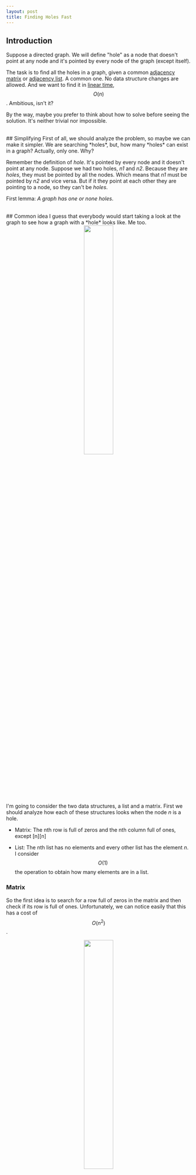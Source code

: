 ```yaml
---
layout: post
title: Finding Holes Fast
---
```

## Introduction
Suppose a directed graph. We will define "hole" as a node that doesn't point at any node and it's pointed by every node of the graph (except itself).

The task is to find all the holes in a graph, given a common <a href="https://en.wikipedia.org/wiki/Adjacency_matrix">adjacency matrix</a> or <a href="https://en.wikipedia.org/wiki/Adjacency_list">adjacency list</a>. A common one. No data structure changes are allowed. And we want to find it in <a href="https://en.wikipedia.org/wiki/Time_complexity">linear time</a>, $$O(n)$$. Ambitious, isn't it?


By the way, maybe you prefer to think about how to solve before seeing the solution. It's neither trivial nor impossible.

<br/>
## Simplifying
First of all, we should analyze the problem, so maybe we can make it simpler. We are searching *holes*, but, how many *holes* can exist in a graph? Actually, only one. Why?


Remember the definition of *hole*. It's pointed by every node and it doesn't point at any node. Suppose we had two holes, *n1* and *n2*. Because they are *holes*, they must be pointed by all the nodes. Which means that *n1* must be pointed by *n2* and vice versa. But if it they point at each other they are pointing to a node, so they can't be *holes*.


First lemma: *A graph has one or none holes*.

<br/>
## Common idea
I guess that everybody would start taking a look at the graph to see how a graph with a *hole* looks like. Me too.

<center><img src="https://fylux.github.io/public/img/holes/picture.png" width="40%"></center>

I'm going to consider the two data structures, a list and a matrix. First we should analyze how each of these structures looks when the node *n* is a hole.

 - Matrix: The nth row is full of zeros and the nth column full of ones, except [n][n]

 - List: The nth list has no elements and every other list has the element *n*. I consider $$O(1)$$ the operation to obtain how many elements are in a list.

### Matrix
So the first idea is to search for a row full of zeros in the matrix and then check if its row is full of ones. Unfortunately, we can notice easily that this has a cost of $$O(n^2)$$. 

<center><img src="https://fylux.github.io/public/img/holes/matrix.png" width="40%"></center>

## List
Pretty much the same with the list. First we look for a list *n* without elements and then we look for that *n* in each other list. We know that if there is more than one list without elements, there cannot be a hole. But if there is a hole the cost is $$O(n^2)$$, which is the cost of looking for *n* in all the lists.

<center><img src="https://fylux.github.io/public/img/holes/list.png" width="70%"></center>

<br/>
## Think Different
Let's think in a different way. Forget about how holes look in the structures and think about the relationship between nodes. We know the definition of *hole*. So given two nodes of the graph and its corresponding edge, can we know if any of them is a *hole*? The answer is yes.

There are 3 possible scenarios:
 - Node *x* points at Node *y* -> Node *y* may be a *hole*
 - Node *x* points at Node *y* and vice versa -> None of them is a *hole*
 - There is no edge -> None of them is a *hole*.


Therefore, an interesting approach is to compare nodes in pairs and discard nodes. Finally, you will have no candidates or only one candidate. Then you just have to check if that last candidate is a *hole* taking a look at its row and column.

<br/>
## Example
Let's try this idea with our example graph.

 - Take node 0 and node 1.
 - Node 1 points at node 0, so 0 may be a hole.
 - Take node 0 and node 2.
 - There is no edge, so none of them is a hole.
 - Take node 3 and 4.
 - Node 3 points at node 4, so 4 may be a hole.

Finally we see that our last candidate is node 4, and if we check its row and column we can confirm that it is a hole.


## Implementation
I've developed an implementation of this algorithm to prove that our reasoning is correct:

<a href="https://github.com/fylux/FindingHoles">Implementation in C++</a>

